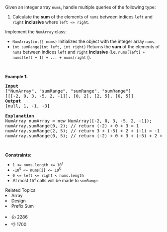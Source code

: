 <p>Given an integer array <code>nums</code>, handle multiple queries of the following type:</p>

<ol> 
 <li>Calculate the <strong>sum</strong> of the elements of <code>nums</code> between indices <code>left</code> and <code>right</code> <strong>inclusive</strong> where <code>left &lt;= right</code>.</li> 
</ol>

<p>Implement the <code>NumArray</code> class:</p>

<ul> 
 <li><code>NumArray(int[] nums)</code> Initializes the object with the integer array <code>nums</code>.</li> 
 <li><code>int sumRange(int left, int right)</code> Returns the <strong>sum</strong> of the elements of <code>nums</code> between indices <code>left</code> and <code>right</code> <strong>inclusive</strong> (i.e. <code>nums[left] + nums[left + 1] + ... + nums[right]</code>).</li> 
</ul>

<p>&nbsp;</p> 
<p><strong>Example 1:</strong></p>

<pre>
<strong>Input</strong>
["NumArray", "sumRange", "sumRange", "sumRange"]
[[[-2, 0, 3, -5, 2, -1]], [0, 2], [2, 5], [0, 5]]
<strong>Output</strong>
[null, 1, -1, -3]

<strong>Explanation</strong>
NumArray numArray = new NumArray([-2, 0, 3, -5, 2, -1]);
numArray.sumRange(0, 2); // return (-2) + 0 + 3 = 1
numArray.sumRange(2, 5); // return 3 + (-5) + 2 + (-1) = -1
numArray.sumRange(0, 5); // return (-2) + 0 + 3 + (-5) + 2 + (-1) = -3
</pre>

<p>&nbsp;</p> 
<p><strong>Constraints:</strong></p>

<ul> 
 <li><code>1 &lt;= nums.length &lt;= 10<sup>4</sup></code></li> 
 <li><code>-10<sup>5</sup> &lt;= nums[i] &lt;= 10<sup>5</sup></code></li> 
 <li><code>0 &lt;= left &lt;= right &lt; nums.length</code></li> 
 <li>At most <code>10<sup>4</sup></code> calls will be made to <code>sumRange</code>.</li> 
</ul>

<div><div>Related Topics</div><div><li>Array</li><li>Design</li><li>Prefix Sum</li></div></div><br><div><li>👍 2286</li><li>👎 1700</li></div>
